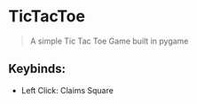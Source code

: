 # TicTacToe

> A simple Tic Tac Toe Game built in pygame

## Keybinds:
- Left Click: Claims Square

